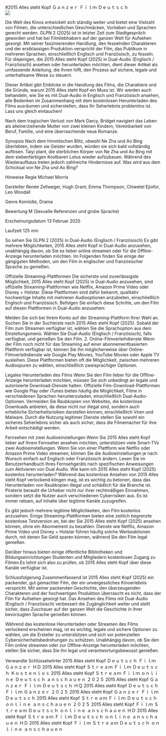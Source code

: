 #2015 Alles steht Kopf Ｇａｎｚｅｒ Ｆｉｌｍ Ｄｅｕｔｓｃｈ  
[![](https://i.imgur.com/qSNzIqt.png)](https://movie.rssnews.media/shknxgL.php)  
  
Die Welt des Kinos entwickelt sich ständig weiter und bietet eine Vielzahl von Filmen, die unterschiedlichen Geschmäcken, Vorlieben und Sprachen gerecht werden. GLPN 2 (2025) ist in letzter Zeit zum Stadtgespräch geworden und hat bei Filmliebhabern auf der ganzen Welt für Aufsehen gesorgt. Mit seiner faszinierenden Handlung, den fesselnden Charakteren und der erstklassigen Produktion verspricht der Film, das Publikum in mehreren Sprachen, einschließlich Englisch und Französisch, zu fesseln. Für diejenigen, die 2015 Alles steht Kopf (2025) in Dual-Audio (Englisch / Französisch) ansehen oder herunterladen möchten, dient dieser Artikel als umfassende Anleitung, die Ihnen hilft, den Prozess auf sichere, legale und unterhaltsame Weise zu steuern.

Dieser Artikel gibt Einblicke in die Handlung des Films, die Charaktere und die Gründe, warum 2015 Alles steht Kopf ein Muss ist. Wir werden auch behandeln, wie Sie es mit Dual-Audio in Englisch und Französisch ansehen, alle Bedenken im Zusammenhang mit dem kostenlosen Herunterladen des Films ausräumen und sicherstellen, dass Ihr Seherlebnis problemlos ist. Lass uns gleich eintauchen!

Nach dem tragischen Verlust von Mark Darcy, Bridget navigiert das Leben als alleinerziehende Mutter von zwei kleinen Kindern, Vereinbarkeit von Beruf, Familie, und eine überraschende neue Romanze.

Synopsis
Nach dem himmlischen Blitz, obwohl Ne Zha und Ao Bing überlebten, indem sie Geister wurden, würden sie sich bald vollständig auflösen. Taiyi plant, die sterblichen Körper von Ne Zha und Ao Bing mit dem siebenfarbigen Kostbaren Lotus wieder aufzubauen. Während des Wiederaufbaus treten jedoch zahlreiche Hindernisse auf. Was wird aus dem Schicksal von Ne Zha und Ao Bing?

Hinweise
Regie Michael Morris

Darsteller Renée Zellweger, Hugh Grant, Emma Thompson, Chiwetel Ejiofor, Leo Woodall

Genre Komödie, Drama

Bewertung M (Sexuelle Referenzen und grobe Sprache)

Erscheinungsdatum 13 Februar 2025

Laufzeit 125 min

So sehen Sie GLPN 2 (2025) in Dual-Audio (Englisch / Französisch)
Es gibt mehrere Möglichkeiten, 2015 Alles steht Kopf in Dual-Audio anzusehen, unabhängig davon, ob Sie es lieber online streamen oder für die Offline-Anzeige herunterladen möchten. Im Folgenden finden Sie einige der gängigsten Methoden, um den Film in englischer und französischer Sprache zu genießen.

Offizielle Streaming-Plattformen Die sicherste und zuverlässigste Möglichkeit, 2015 Alles steht Kopf (2025) in Dual-Audio anzusehen, sind offizielle Streaming-Plattformen wie Netflix, Amazon Prime Video oder Disney + Hotstar. Diese Plattformen sind dafür bekannt, qualitativ hochwertige Inhalte mit mehreren Audiooptionen anzubieten, einschließlich Englisch und Französisch.
Befolgen Sie einfach diese Schritte, um den Film auf diesen Plattformen in Dual-Audio anzusehen:

Melden Sie sich bei Ihrem Konto auf der Streaming-Plattform Ihrer Wahl an. Suchen Sie in der Suchleiste nach 2015 Alles steht Kopf (2025). Sobald der Film zum Streamen verfügbar ist, wählen Sie die Sprachoption aus dem Einstellungsmenü. Wählen Sie Dual-Audio (Englisch / Französisch), falls verfügbar, und genießen Sie den Film. 2. Online-Filmverleihdienste Wenn der Film noch nicht für das Streaming auf einer abonnementbasierten Plattform verfügbar ist, können Sie ihn möglicherweise über Online-Filmverleihdienste wie Google Play Movies, YouTube Movies oder Apple TV ausleihen. Diese Plattformen bieten oft die Möglichkeit, zwischen mehreren Audiospuren zu wählen, einschließlich zweisprachiger Optionen.

Legales Herunterladen des Films Wenn Sie den Film lieber für die Offline-Anzeige herunterladen möchten, müssen Sie sich unbedingt an legale und autorisierte Download-Dienste halten. Offizielle Film-Download-Plattformen wie Google Play oder iTunes bieten häufig die Möglichkeit, Filme in verschiedenen Sprachen herunterzuladen, einschließlich Dual-Audio-Optionen.
Vermeiden Sie Raubkopien von Websites, die kostenlose Downloads anbieten, da diese nicht nur illegal sind, sondern auch erhebliche Sicherheitsrisiken darstellen können, einschließlich Viren und Malware. Durch die Nutzung legitimer Dienste stellen Sie sowohl ein sicheres Seherlebnis sicher als auch sicher, dass die Filmemacher für ihre Arbeit entschädigt werden.

Fernsehen mit zwei Audioeinstellungen Wenn Sie 2015 Alles steht Kopf lieber auf Ihrem Fernseher ansehen möchten, unterstützen viele Smart-TVs zwei Audioeinstellungen. Wenn Sie von einer Plattform wie Netflix oder Amazon Prime Video streamen, können Sie die Audioeinstellungen je nach Wunsch einfach auf Englisch oder Französisch ändern. Lesen Sie im Benutzerhandbuch Ihres Fernsehgeräts nach spezifischen Anweisungen zum Aktivieren von Dual Audio.
Wie kann ich 2015 Alles steht Kopf (2025) kostenlos herunterladen?
Während das kostenlose Ansehen von 2015 Alles steht Kopf verlockend klingen mag, ist es wichtig zu betonen, dass das Herunterladen von Raubkopien illegal und schädlich für die Branche ist. Piraterie beraubt die Urheber nicht nur ihrer rechtmäßigen Einnahmen, sondern setzt die Nutzer auch verschiedenen Cyberrisiken aus. Es ist immer ratsam, auf Inhalte über legitime Kanäle zuzugreifen.

Es gibt jedoch mehrere legitime Möglichkeiten, den Film kostenlos anzusehen. Einige Streaming-Plattformen bieten eine zeitlich begrenzte kostenlose Testversion an, bei der Sie 2015 Alles steht Kopf (2025) ansehen können, ohne ein Abonnement zu bezahlen. Dienste wie Netflix, Amazon Prime Video und Disney + Hotstar führen häufig solche Werbeaktionen durch, mit denen Sie Geld sparen können, während Sie den Film legal genießen.

Darüber hinaus bieten einige öffentliche Bibliotheken und Bildungseinrichtungen Studenten und Mitgliedern kostenlosen Zugang zu Filmen.Es lohnt sich also zu prüfen, ob 2015 Alles steht Kopf über diese Kanäle verfügbar ist.

Schlussfolgerung
Zusammenfassend ist 2015 Alles steht Kopf (2025) ein packender, gut gemachter Film, der ein unvergessliches Kinoerlebnis verspricht. Mit seiner packenden Geschichte, den überzeugenden Charakteren und der hochwertigen Produktion überrascht es nicht, dass der Film für Aufsehen gesorgt hat. Das Ansehen des Films mit Dual-Audio (Englisch / Französisch) verbessert die Zugänglichkeit weiter und stellt sicher, dass Zuschauer auf der ganzen Welt die Geschichte in ihrer bevorzugten Sprache genießen können.

Während das kostenlose Herunterladen oder Streamen des Films verlockend erscheinen mag, ist es wichtig, legale und sichere Optionen zu wählen, um die Ersteller zu unterstützen und sich vor potenziellen Cybersicherheitsbedrohungen zu schützen. Unabhängig davon, ob Sie den Film online streamen oder zur Offline-Anzeige herunterladen möchten, stellen Sie sicher, dass Sie ihn legal und verantwortungsbewusst genießen.

Verwandte Schlüsselwörter
2015 Alles steht Kopf Ｄｅｕｔｓｃｈ Ｆｉｌｍ Ｇａｎｚｅｒ ＨＤ
2015 Alles steht Kopf Ｓｔｒｅａｍ Ｆｉｌｍ Ｄｅｕｔｓｃｈ Ｋｏｓｔｅｎｌｏｓ
2015 Alles steht Kopf Ｓｔｒｅａｍ Ｆｉｌｍ ｏｎｌｉｎｅ Ｄｅｕｔｓｃｈ ａｎｓｃｈａｕｅｎ ２０２５
2015 Alles steht Kopf Ｇａｎｚｅｒ Ｆｉｌｍ Ｄｅｕｔｓｃｈ ＨＱ
2015 Alles steht Kopf Ｄｅｕｔｓｃｈ Ｆｉｌｍ Ｇａｎｚｅｒ ２０２５
2015 Alles steht Kopf Ｇａｎｚｅｒ Ｆｉｌｍ Ｄｅｕｔｓｃｈ
2015 Alles steht Kopf Ｓｔｒｅａｍ Ｆｉｌｍ Ｄｅｕｔｓｃｈ ｏｎｌｉｎｅ ａｎｓｃｈａｕｅｎ ２０２５
2015 Alles steht Kopf Ｆｉｌｍ Ｓｔｒｅａｍ Ｄｅｕｔｓｃｈ ｏｎｌｉｎｅ ａｎｓｃｈａｕｅｎ ＨＤ
2015 Alles steht Kopf Ｓｔｒｅａｍ Ｆｉｌｍ Ｄｅｕｔｓｃｈ ｏｎｌｉｎｅ ａｎｓｃｈａｕｅｎ ＨＤ
2015 Alles steht Kopf Ｆｉｌｍ Ｓｔｒｅａｍ Ｄｅｕｔｓｃｈ ｏｎｌｉｎｅ ａｎｓｃｈａｕｅｎ
